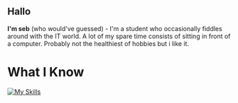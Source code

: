 ## Hallo
**I'm seb** (who would've guessed) - I'm a student who occasionally fiddles around with the IT world. A lot of my spare time consists of sitting in front of a computer. Probably not the healthiest of hobbies but i like it.

# What I Know
[![My Skills](https://skillicons.dev/icons?i=html,css)](https://skillicons.dev)

